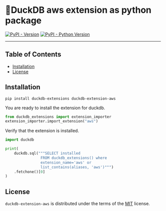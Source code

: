 # 🦆DuckDB aws extension as python package

[![PyPI - Version](https://img.shields.io/pypi/v/duckdb-extension-aws.svg)](https://pypi.org/project/duckdb-extension-aws)
[![PyPI - Python Version](https://img.shields.io/pypi/pyversions/duckdb-extension-aws.svg)](https://pypi.org/project/duckdb-extension-aws)

-----

## Table of Contents

- [Installation](#installation)
- [License](#license)


## Installation
```console
pip install duckdb-extensions duckdb-extension-aws
```
You are ready to install the extension for duckdb.
```python
from duckdb_extensions import extension_importer
extension_importer.import_extension("aws")
```

Verify that the extension is installed.
```python
import duckdb

print(
    duckdb.sql("""SELECT installed
                FROM duckdb_extensions() where 
                extension_name='aws' or 
                list_contains(aliases, 'aws')""")
    .fetchone()[0]
)
```

## License

`duckdb-extension-aws` is distributed under the terms of the [MIT](https://spdx.org/licenses/MIT.html) license.

